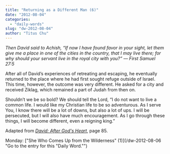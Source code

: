 ```yaml
---
title: "Returning as a Different Man (6)"
date: "2012-08-04"
categories: 
  - "daily-words"
slug: "dw-2012-08-04"
author: "Titus Chu"
---
```


_Then David said to Achish, “If now I have found favor in your sight, let them give me a place in one of the cities in the country, that I may live there; for why should your servant live in the royal city with you?”_ _— First Samuel 27:5_

After all of David’s experiences of retreating and escaping, he eventually returned to the place where he had first sought refuge outside of Israel. This time, however, the outcome was very different. He asked for a city and received Ziklag, which remained a part of Judah from then on.

Shouldn’t we be so bold? We should tell the Lord, “I do not want to live a common life. I would like my Christian life to be so adventurous. As I serve You, I know there will be a lot of downs, but also a lot of ups. I will be persecuted, but I will also have much encouragement. As I go through these things, I will become different, even a reigning king.”

Adapted from _[David: After God's Heart](/book-david "Go to the listing for this book.")_, page 85.

Monday: ["She Who Comes Up from the Wilderness" (1)](/dw-2012-08-06 "Go to the entry for this "Daily Word."")
